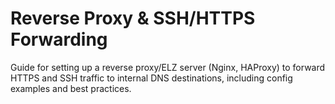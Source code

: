 # Reverse Proxy & SSH/HTTPS Forwarding

Guide for setting up a reverse proxy/ELZ server (Nginx, HAProxy) to forward HTTPS and SSH traffic to internal DNS destinations, including config examples and best practices.